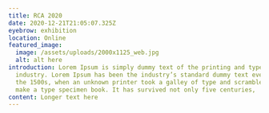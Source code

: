 ```yaml
---
title: RCA 2020
date: 2020-12-21T21:05:07.325Z
eyebrow: exhibition
location: Online
featured_image:
  image: /assets/uploads/2000x1125_web.jpg
  alt: alt here
introduction: Lorem Ipsum is simply dummy text of the printing and typesetting
  industry. Lorem Ipsum has been the industry’s standard dummy text ever since
  the 1500s, when an unknown printer took a galley of type and scrambled it to
  make a type specimen book. It has survived not only five centuries,
content: Longer text here
---
```

